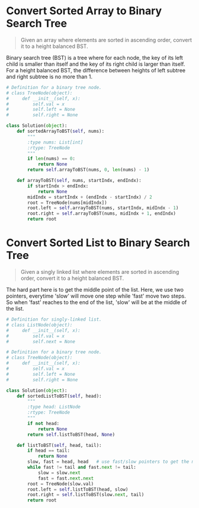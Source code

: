 # Convert Sorted Array to Binary Search Tree

> Given an array where elements are sorted in ascending order, convert it to a height balanced BST.

Binary search tree (BST) is a tree where for each node, the key of its left child is smaller than itself and the key of its right child is larger than itself. For a height balanced BST, the difference between heights of left subtree and right subtree is no more than 1.

```Python
# Definition for a binary tree node.
# class TreeNode(object):
#     def __init__(self, x):
#         self.val = x
#         self.left = None
#         self.right = None

class Solution(object):
    def sortedArrayToBST(self, nums):
        """
        :type nums: List[int]
        :rtype: TreeNode
        """
        if len(nums) == 0:
            return None
        return self.arrayToBST(nums, 0, len(nums) - 1)

    def arrayToBST(self, nums, startIndx, endIndx):
        if startIndx > endIndx:
            return None
        midIndx = startIndx + (endIndx - startIndx) / 2
        root = TreeNode(nums[midIndx])
        root.left = self.arrayToBST(nums, startIndx, midIndx - 1)
        root.right = self.arrayToBST(nums, midIndx + 1, endIndx)
        return root
```

# Convert Sorted List to Binary Search Tree

> Given a singly linked list where elements are sorted in ascending order, convert it to a height balanced BST.

The hard part here is to get the middle point of the list. Here, we use two pointers, everytime 'slow' will move one step while 'fast' move two steps. So when 'fast' reaches to the end of the list, 'slow' will be at the middle of the list. 

```Python
# Definition for singly-linked list.
# class ListNode(object):
#     def __init__(self, x):
#         self.val = x
#         self.next = None

# Definition for a binary tree node.
# class TreeNode(object):
#     def __init__(self, x):
#         self.val = x
#         self.left = None
#         self.right = None

class Solution(object):
    def sortedListToBST(self, head):
        """
        :type head: ListNode
        :rtype: TreeNode
        """
        if not head:
            return None
        return self.listToBST(head, None)

    def listToBST(self, head, tail):
        if head == tail:
            return None
        slow, fast = head, head   # use fast/slow pointers to get the mid node of list
        while fast != tail and fast.next != tail:
            slow = slow.next
            fast = fast.next.next
        root = TreeNode(slow.val)
        root.left = self.listToBST(head, slow)
        root.right = self.listToBST(slow.next, tail)
        return root
```
